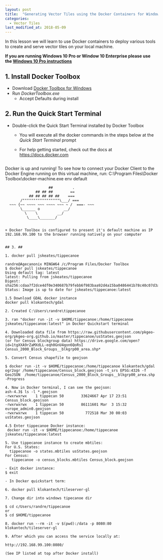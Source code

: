 ```yaml
---
layout: post
title:  "Generating Vector Tiles using the Docker Containers for Windows 10 (Home)"
categories:
  - Vector Tiles
last_modified_at: 2018-05-09
---
```



In this lesson we will learn to use Docker containers to deploy various tools to create and serve vector tiles on your local machine.
<!--more-->

__If you are running Windows 10 Pro or Window 10 Enterprise please use the [Windows 10 Pro instructions](/vector%20tiles/2018/05/06/VectorTileWorkshop-Windows10.html)__

## 1. Install Docker Toolbox ##
+ Download [Docker Toolbox for Windows](https://docs.docker.com/toolbox/toolbox_install_windows/)
+ Run  _DockerToolbox.exe_ 
    + Accept Defaults during install
	
## 2. Run the Quick Start Terminal ##
+ Double-click the  Quick Start Terminal installed by Docker Toolbox
    + You will execute all the docker commands in the steps below at the *Quick Start Terminal* prompt
    + For help getting started, check out the docs at https://docs.docker.com

        ```
Docker is up and running!
To see how to connect your Docker Client to the Docker Engine running on this virtual machine, run: C:\Program Files\Docker Toolbox\docker-machine.exe env default

                        ##         .
                  ## ## ##        ==
               ## ## ## ## ##    ===
           /"""""""""""""""""\___/ ===
      ~~~ {~~ ~~~~ ~~~ ~~~~ ~~~ ~ /  ===- ~~~
           \______ o           __/
             \    \         __/
              \____\_______/
```

+ Docker Toolbox is configured to present it's default machine as IP 192.168.99.100 to the browser running natively on your computer


## 3. ##

1. docker pull jskeates/tippecanoe

randre@Agecanonix MINGW64 /c/Program Files/Docker Toolbox
$ docker pull jskeates/tippecanoe
Using default tag: latest
latest: Pulling from jskeates/tippecanoe
Digest: sha256:cdaa7f2dce4df0e340687b79febb6f983baa92d4a15ba0486441b78c40c07d3a
Status: Image is up to date for jskeates/tippecanoe:latest

1.5 Download GDAL docker instance
docker pull klokantech/gdal

2. Created C:\Users\randre\tippecanoe

3. ran "docker run -it -v $HOME/tippecanoe:/home/tippecanoe jskeates/tippecanoe:latest" in Docker Quickstart terminal

4. Downloaded data file from https://raw.githubusercontent.com/pkgeo-org/pkgeo-org.github.io/master/tippecanoe/usStates.geojson
(or for Census blockgroup data) https://drive.google.com/open?id=1tgXXA9rZaMXdLL-eqh0GnU4qon6QoRsI
Census_2000_Block_Groups__blkgrp00_area.shp*

5. Convert Census shapefile to geojson

$ docker run -it -v $HOME/tippecanoe:/home/tippecanoe klokantech/gdal ogr2ogr /home/tippecanoe/Census_block.geojson -t_srs EPSG:4326 -f GeoJSON  /home/tippecanoe/Census_2000_Block_Groups__blkgrp00_area.shp -Progress

4. Now in Docker terminal, I can see the geojson:
ash-4.3$ ls -l *.geojson
-rwxrwxrwx    1 tippecan 50        33624667 Apr 17 23:51 Census_block.geojson
-rwxrwxrwx    1 tippecan 50        86111601 Mar  3 15:32 europe_admin0.geojson
-rwxrwxrwx    1 tippecan 50          772518 Mar 30 00:03 usStates.geojson

4.5 Enter tippecanoe Docker instance:
 docker run -it -v $HOME/tippecanoe:/home/tippecanoe jskeates/tippecanoe:latest

5. Use tippecanoe instance to create mbtiles:
For U.S. States:
  tippecanoe -o states.mbtiles usStates.geojson
For Census:
   tippecanoe -o census_blocks.mbtiles Census_block.geojson

- Exit docker instance:
$ exit

- In Docker quickstart term:

6. docker pull klokantech/tileserver-gl

7. Change dir into windows tipecanoe dir

$ cd c/Users/randre/tippecanoe
or
$ cd $HOME/tippecanoe

8. docker run --rm -it -v $(pwd):/data -p 8080:80 klokantech/tileserver-gl

9. After which you can access the service locally at:

http://192.168.99.100:8080/

(See IP listed at top after Docker install)
